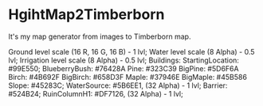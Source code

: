 # HgihtMap2Timberborn
It's my map generator from images to Timberborn map.

Ground level scale (16 R, 16 G, 16 B) - 1 lvl;
Water level scale (8 Alpha) - 0.5 lvl;
Irrigation level scale (8 Alpha) - 0.5 lvl;
Buildings:
	StartingLocation: #99E550;
	BlueberryBush: #76428A
	Pine: #323C39
	BigPine: #5D6F6A
	Birch: #4B692F
	BigBirch: #658D3F
	Maple: #37946E
	BigMaple: #45B586
	Slope: #45283C;
	WaterSource: #5B6EE1, (32 Alpha) - 1 lvl;
	Barrier: #524B24;
	RuinColumnH1: #DF7126, (32 Alpha) - 1 lvl;


